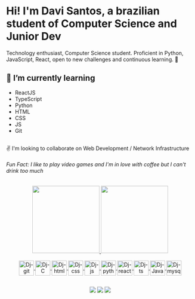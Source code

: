 <!--
**Dex64ter/Dex64ter** is a ✨ _special_ ✨ repository because its `README.md` (this file) appears on your GitHub profile.

Here are some ideas to get you started:
- 🌱 I’m currently learning ...
- ✌️ I’m looking to collaborate on ...
- ⚡ Fun fact: ...
-->

# Hi! I'm Davi Santos, a brazilian student of Computer Science and Junior Dev

<p>
  Technology enthusiast, Computer Science student. Proficient in Python, JavaScript, React, open to new challenges and continuous learning. 🚀
</p>

<div>
  <h2>🌱 I’m currently learning</h2>
  <ul>
    <li>ReactJS</li>
    <li>TypeScript</li>
    <li>Python</li>
    <li>HTML</li>
    <li>CSS</li>
    <li>JS</li>
    <li>Git</li>
  </ul>
</div>

##

<div>
  <span>✌️ I'm looking to collaborate on Web Development / Network Infrastructure</span>
</div>
<h6>Fun Fact: I like to play video games and I'm in love with coffee but I can't drink too much</h6>

##

<div align="center">
  <a href="https://github.com/Dex64ter">
  <img height="180em" src="https://github-readme-stats.vercel.app/api?username=Dex64ter&show_icons=true&theme=dark&include_all_commits=true&count_private=true"/>
  <img height="180em" src="https://github-readme-stats.vercel.app/api/top-langs/?username=Dex64ter&layout=compact&langs_count=7&theme=dark"/>
</div>
  
<div align="center" style="display: inline_block"><br>
  <img align="center" alt="Dj-git" height="40" widht="50" src="https://cdn.jsdelivr.net/gh/devicons/devicon/icons/git/git-original.svg" />
  <img align="center" alt="Dj-C" height="40" widht="50" src="https://cdn.jsdelivr.net/gh/devicons/devicon/icons/c/c-original.svg"/>
  <img align="center" alt="Dj-html" height="40" widht="50" src="https://cdn.jsdelivr.net/gh/devicons/devicon/icons/html5/html5-original.svg" />
  <img align="center" alt="Dj-css" height="40" widht="50" src="https://cdn.jsdelivr.net/gh/devicons/devicon/icons/css3/css3-original.svg" />
  <img align="center" alt="Dj-js" height="40" widht="50" src="https://cdn.jsdelivr.net/gh/devicons/devicon/icons/javascript/javascript-original.svg" />
  <img align="center" alt="Dj-python" height="40" widht="50" src="https://cdn.jsdelivr.net/gh/devicons/devicon/icons/python/python-original.svg" />
  <img align="center" alt="Dj-react" height="40" widht="50" src="https://cdn.jsdelivr.net/gh/devicons/devicon/icons/react/react-original.svg" />
  <img align="center" alt="Dj-ts" height="40" widht="50" src="https://cdn.jsdelivr.net/gh/devicons/devicon/icons/typescript/typescript-original.svg" />
  <img align="center" alt="Dj-Java" height="40" widht="50" src="https://cdn.jsdelivr.net/gh/devicons/devicon/icons/java/java-original.svg" />
  <img align="center" alt="Dj-mysql" height="40" widht="50" src="https://cdn.jsdelivr.net/gh/devicons/devicon/icons/mysql/mysql-original.svg" />
</div>
  
##
  
<div align="center">
  <a href="https://www.linkedin.com/in/davi-santos-3bb8a819b/"><img src="https://img.shields.io/badge/LinkedIn-0077B5?style=for-the-badge&logo=linkedin&logoColor=white" target="_blank" /></a>
  <a href="https://www.instagram.com/davijozedjs/" target="_blank"><img src="https://img.shields.io/badge/Instagram-E4405F?style=for-the-badge&logo=instagram&logoColor=white" target="_blank" /></a>
  <a href="mailto:davijosantos.dj@gmail.com" target="_blank"><img src="https://img.shields.io/badge/Gmail-D14836?style=for-the-badge&logo=gmail&logoColor=white" target="_blank" /></a><br>
</div>
